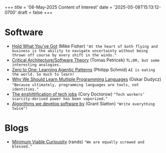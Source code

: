 +++
title = '08-May-2025 Content of Interest'
date = '2025-05-08T15:13:12-0700'
draft = false
+++


# Software

-   [Hold What You’ve Got](https://mikefisher.substack.com/p/hold-what-youve-got) (Mike Fisher)
    `"At the heart of both flying and business is the ability to navigate uncertainty without being thrown off course by every shift in the winds."`
-   [Critical Architecture/Software Theory](https://tomasp.net/architecture/)
    (Tomas Petricek) `TL;DR, but some interesting analogies.`
-   [Zero to One: Learning Agentic Patterns](https://www.philschmid.de/agentic-pattern) (Philipp Schmid) `AI is eating the world. So much to learn!`
-   [Why We Should Learn Multiple Programming Languages](https://www.architecture-weekly.com/p/why-we-should-learn-multiple-programming) (Oskar Dudycz)
    `"Because ultimately, programming languages are tools, not identities."`
-   [The enshittification of tech jobs](https://doctorow.medium.com/https-pluralistic-net-2025-04-25-some-animals-are-more-equal-than-others-9acd84d46742) (Cory Doctorow) `"Tech workers’ scarcity-derived power has been vaporized."`
-   [Algorithms we develop software by](https://grantslatton.com/software-pathfinding) (Grant Slatton) `"Write everything twice"!`


# Blogs

-   [Minimum Viable Curiousity](https://randsinrepose.com/archives/minimum-viable-curiousity/) (rands)
    `"We are equally screwed and blessed."`

